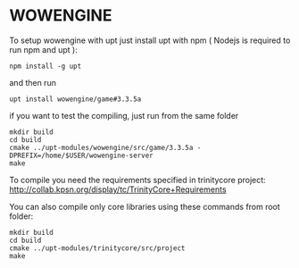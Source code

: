 WOWENGINE
===========



To setup wowengine with upt just install upt with npm ( Nodejs is required to run npm and upt ):

	npm install -g upt

and then run

	upt install wowengine/game#3.3.5a

if you want to test the compiling, just run from the same folder 

	mkdir build
	cd build
	cmake ../upt-modules/wowengine/src/game/3.3.5a -DPREFIX=/home/$USER/wowengine-server
	make

To compile you need the requirements specified in trinitycore project: http://collab.kpsn.org/display/tc/TrinityCore+Requirements


You can also compile only core libraries using these commands from root folder:

	mkdir build
	cd build
	cmake ../upt-modules/trinitycore/src/project
	make
